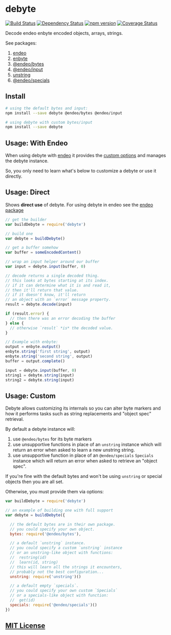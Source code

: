 # debyte
[![Build Status](https://travis-ci.org/elidoran/debyte.svg?branch=master)](https://travis-ci.org/elidoran/debyte)
[![Dependency Status](https://gemnasium.com/elidoran/debyte.png)](https://gemnasium.com/elidoran/debyte)
[![npm version](https://badge.fury.io/js/debyte.svg)](http://badge.fury.io/js/debyte)
[![Coverage Status](https://coveralls.io/repos/github/elidoran/debyte/badge.svg?branch=master)](https://coveralls.io/github/elidoran/debyte?branch=master)

Decode endeo enbyte encoded objects, arrays, strings.

See packages:

1. [endeo](https://www.npmjs.com/package/endeo)
2. [enbyte](https://www.npmjs.com/package/enbyte)
3. [@endeo/bytes](https://www.npmjs.com/package/@endeo/bytes)
4. [@endeo/input](https://www.npmjs.com/package/@endeo/input)
5. [unstring](https://www.npmjs.com/package/unstring)
6. [@endeo/specials](https://www.npmjs.com/package/@endeo/specials)


## Install

```sh
# using the default bytes and input:
npm install --save debyte @endeo/bytes @endeo/input

# using debyte with custom bytes/input
npm install --save debyte
```


## Usage: With Endeo

When using debyte with [endeo](https://www.npmjs.com/package/endeo) it provides the [custom options](#usage-custom) and manages the debyte instance.

So, you only need to learn what's below to customize a debyte or use it directly.


## Usage: Direct

Shows **direct use** of debyte. For using debyte in endeo see the [endeo package](https://www.npmjs.com/package/endeo)

```javascript
// get the builder
var buildDebyte = require('debyte')

// build one
var debyte = buildDebyte()

// get a buffer somehow
var buffer = someEncodedContent()

// wrap an input helper around our buffer
var input = debyte.input(buffer, 0)

// decode returns a single decoded thing.
// this looks at bytes starting at its index.
// if it can determine what it is and read it,
// then it'll return that value.
// if it doesn't know, it'll return
// an object with an `error` message property.
result = debyte.decode(input)

if (result.error) {
  // then there was an error decoding the buffer
} else {
  // otherwise `result` *is* the decoded value.
}

// Example with enbyte:
output = enbyte.output()
enbyte.string('first string', output)
enbyte.string('second string', output)
buffer = output.complete()

input = debyte.input(buffer, 0)
string1 = debyte.string(input)
string2 = debyte.string(input)
```


## Usage: Custom

Debyte allows customizing its internals so you can alter byte markers and how it performs tasks such as string replacements and "object spec" retrieval.

By default a debyte instance will:

1. use `@endeo/bytes` for its byte markers
2. use unsupportive functions in place of an `unstring` instance which will return an error when asked to learn a new unstring string.
3. use unsupportive function in place of an `@endeo/specials` `Specials` instance which will return an error when asked to retrieve an "object spec".

If you're fine with the default bytes and won't be using `unstring` or special objects then you are all set.

Otherwise, you must provide them via options:


```javascript
var buildDebyte = require('debyte')

// an example of building one with full support
var debyte = buildDebyte({

  // the default bytes are in their own package.
  // you could specify your own object.
  bytes: require('@endeo/bytes'),

  // a default `unstring` instance.
  // you could specify a custom `unstring` instance
  // or an unstring-like object with functions:
  //  restring(id)
  //  learn(id, string)
  // this will learn all the strings it encounters,
  // probably not the best configuration...
  unstring: require('unstring')()

  // a default empty `specials`.
  // you could specify your own custom `Specials`
  // or a specials-like object with function:
  //  get(id)
  specials: require('@endeo/specials')()
})
```


## [MIT License](LICENSE)
